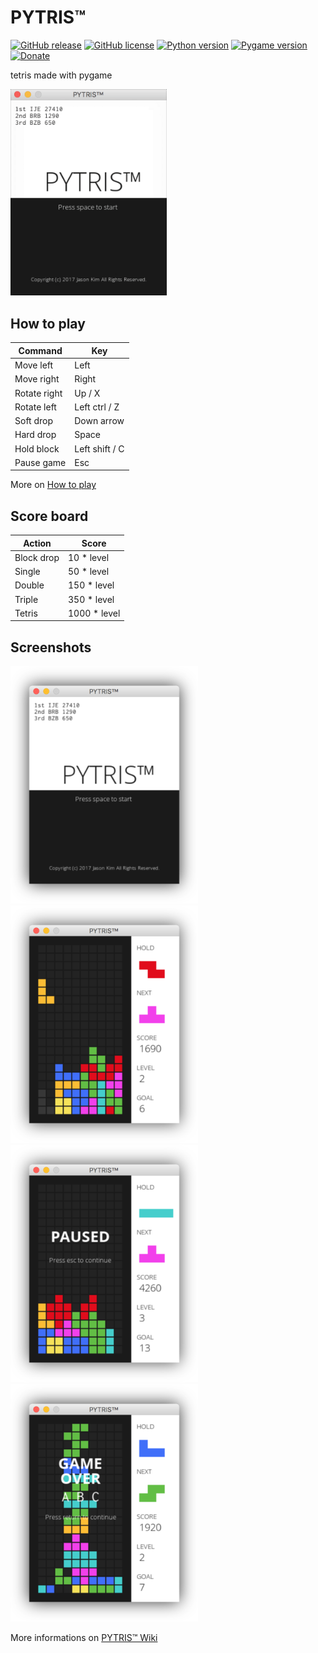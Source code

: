 # PYTRIS™
[![GitHub release](https://img.shields.io/badge/release-v1.71-blue.svg)](https://github.com/k0626089/PYTRIS/releases/tag/v1.71)
[![GitHub license](https://img.shields.io/badge/license-MIT-lightgrey.svg)](https://github.com/k0626089/PYTRIS/blob/master/LICENSE)
[![Python version](https://img.shields.io/badge/python-3.5.2-brightgreen.svg)](https://www.python.org)
[![Pygame version](https://img.shields.io/badge/pygame-1.9.3-yellow.svg)](http://pygame.org)
[![Donate](https://img.shields.io/badge/donate-PayPal-0A3683.svg)](https://www.paypal.me/InjeKim)

tetris made with pygame

<img src="assets/images/gameplay.gif" width="250">

## How to play
| Command      | Key           |
|--------------|---------------|
| Move left    | Left          |
| Move right   | Right         |
| Rotate right | Up / X        |
| Rotate left  | Left ctrl / Z |
| Soft drop    | Down arrow    |
| Hard drop    | Space         |
| Hold block   | Left shift / C|
| Pause game   | Esc           |

More on [How to play](https://github.com/k0626089/PYTRIS/wiki/How-to-play)

## Score board
| Action       | Score       |
|--------------|-------------|
| Block drop   | 10 * level  |
| Single       | 50 * level  |
| Double       | 150 * level |
| Triple       | 350 * level |
| Tetris       | 1000 * level|

## Screenshots
<img src="assets/images/startscreen.png" width="300">
<img src="assets/images/gameplay.png" width="300">
<img src="assets/images/paused.png" width="300">
<img src="assets/images/gameover_1.png" width="300">

More informations on [PYTRIS™ Wiki](https://github.com/k0626089/PYTRIS/wiki)
